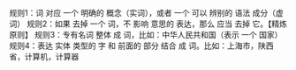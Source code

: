规则1：词 对应 一个 明确的 概念（实词），或者 一个 可以 辨别的 语法 成分（虚词）
规则2：如果 去掉 一个 词，不 影响 意思的 表达，那么 应当 去掉 它。【精炼 原则】
规则3：专有名词 整体 成 词，比如：中华人民共和国（表示 一个 国家）
规则4：表达 实体 类型的 字 和 前面的 部分 结合 成 词。比如：上海市，陕西省，计算机，计算器 